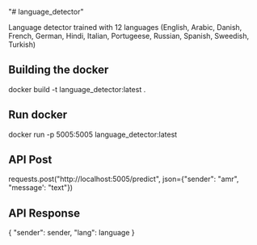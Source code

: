 "# language_detector" 

Language detector trained with 12 languages (English, Arabic, Danish, French, German, Hindi, Italian, Portugeese, Russian, Spanish, Sweedish, Turkish)

## Building the docker
docker build -t language_detector:latest .

## Run docker
docker run -p 5005:5005 language_detector:latest

## API Post
requests.post("http://localhost:5005/predict", 
		json={"sender": "amr", "message': "text"})

## API Response
{
	"sender": sender,
	"lang": language
}